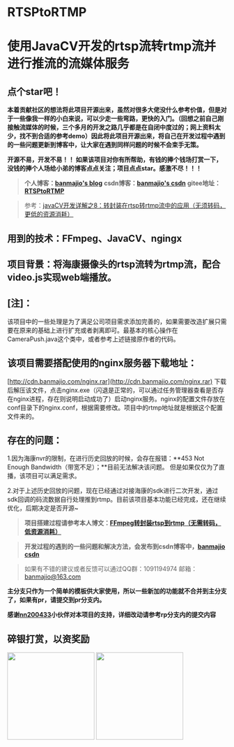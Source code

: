 # RTSPtoRTMP
# 使用JavaCV开发的rtsp流转rtmp流并进行推流的流媒体服务

## 点个star吧！
**本着贡献社区的想法将此项目开源出来，虽然对很多大佬没什么参考价值，但是对于一些像我一样的小白来说，可以少走一些弯路，更快的入门。（回想之前自己刚接触流媒体的时候，三个多月的开发之路几乎都是在自闭中度过的；网上资料太少，找不到合适的参考demo）因此将此项目开源出来，将自己在开发过程中遇到的一些问题更新到博客中，让大家在遇到同样问题的时候不会束手无策。**

**开源不易，开发不易！！ 如果该项目对你有所帮助，有钱的捧个钱场打赏一下，没钱的捧个人场给小弟的博客点点关注；项目点点star。感激不尽！！！**

>**个人博客：[banmajio's blog](https://www.banmajio.com/)**
>**csdn博客：[banmajio's csdn](https://blog.csdn.net/weixin_40777510)**
>**gitee地址：[RTSPtoRTMP](https://gitee.com/banmajio/RTSPtoRTMP)**

> 参考：[javaCV开发详解之8：转封装在rtsp转rtmp流中的应用（无须转码，更低的资源消耗）](https://blog.csdn.net/eguid_1/article/details/83025621)

## 用到的技术：FFmpeg、JavaCV、ngingx

## 项目背景：将海康摄像头的rtsp流转为rtmp流，配合video.js实现web端播放。

## [注]：
该项目中的一些处理是为了满足公司项目需求添加完善的，如果需要改造扩展只需要在原来的基础上进行扩充或者剥离即可。最基本的核心操作在CameraPush.java这个类中，或者参考上述链接原作者的代码。

## 该项目需要搭配使用的nginx服务器下载地址：
[http://cdn.banmajio.com/nginx.rar](http://cdn.banmajio.com/nginx.rar)
下载后解压该文件，点击nginx.exe（闪退是正常的，可以通过任务管理器查看是否存在nginx进程，存在则说明启动成功了）启动nginx服务。nginx的配置文件存放在conf目录下的nginx.conf，根据需要修改。项目中的rtmp地址就是根据这个配置文件来的。

## 存在的问题：

1.因为海康nvr的限制，在进行历史回放的时候，会存在报错：**453 Not Enough Bandwidth（带宽不足）；**目前无法解决该问题。
但是如果仅仅为了直播，该项目可以满足需求。

2.对于上述历史回放的问题，现在已经通过对接海康的sdk进行二次开发，通过sdk回调的码流数据自行处理推到rtmp。目前该项目基本功能已经完成，还在继续优化，后期决定是否开源~

>**项目搭建过程请参考本人博文：[FFmpeg转封装rtsp到rtmp（无需转码，低资源消耗）](https://www.banmajio.com/post/638986b0.html#more)**

>**开发过程的遇到的一些问题和解决方法，会发布到csdn博客中，[banmajio csdn](https://blog.csdn.net/weixin_40777510)**

>如果有不错的建议或者反馈可以通过QQ群：1091194974   邮箱：banmajio@163.com

**主分支只作为一个简单的模板供大家使用，所以一些新加的功能就不合并到主分支了，如果有pr，请提交到pr分支内。**

**感谢[nn200433](https://github.com/nn200433)小伙伴对本项目的支持，详细改动请参考rp分支内的提交内容**

## 碎银打赏，以资奖励
<img src="https://images.gitee.com/uploads/images/2020/0421/174552_a862b4ed_5186477.jpeg" width="200px" />

<img src="https://images.gitee.com/uploads/images/2020/0421/174726_cb99c1d6_5186477.jpeg" width="200px" />
